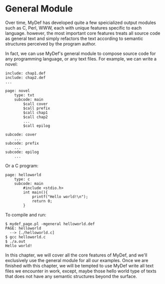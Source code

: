 # General Module

Over time, MyDef has developed quite a few speicialized output modules such as C, Perl, WWW, each with unique features specific to each language. however, the most important core features treats all source code as general text and simply refactors the text according to semantic structures perceived by the program author.

In fact, we can use MyDef's general module to compose source code for any programming language, or any text files. For example, we can write a novel:
    
    include: chap1.def
    include: chap2.def
    ...
    
    page: novel
        type: txt
        subcode: main
            $call cover
            $call prefix
            $call chap1
            $call chap2
            ...
            $call epilog
            
    subcode: cover
        ...
    subcode: prefix
        ...
    subcode: epilog
        ...

Or a C program:

    page: helloworld
        type: c
        subcode: main
            #include <stdio.h>
            int main(){
                printf("Hello world!\n");
                return 0;
            }

To compile and run:

    $ mydef_page.pl -mgeneral helloworld.def
    PAGE: helloworld
      --> [./helloworld.c]
    $ gcc helloworld.c
    $ ./a.out
    Hello world!

In this chapter, we will cover all the core features of MyDef, and we'll exclusively use the general module for all our examples. Once we are finished with this chapter, we will be tempted to use MyDef write all text files we encounter in work, except, maybe those hello world type of texts that does not have any semantic structures beyond the surface.    